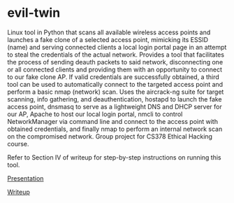 # evil-twin

Linux tool in Python that scans all available wireless access points and launches a fake clone of a selected access point, mimicking its ESSID (name) and serving connected clients a local login portal page in an attempt to steal the credentials of the actual network. Provides a tool that facilitates the process of sending deauth packets to said network, disconnecting one or all connected clients and providing them with an opportunity to connect to our fake clone AP. If valid credentials are successfully obtained, a third tool can be used to automatically connect to the targeted access point and perform a basic nmap (network) scan. Uses the aircrack-ng suite for target scanning, info gathering, and deauthentication, hostapd to launch the fake access point, dnsmasq to serve as a lightweight DNS and DHCP server for our AP, Apache to host our local login portal, nmcli to control NetworkManager via command line and connect to the access point with obtained credentials, and finally nmap to perform an internal network scan on the compromised network. Group project for CS378 Ethical Hacking course.

Refer to Section IV of writeup for step-by-step instructions on running this tool.

[Presentation](./Presentation.pdf)

[Writeup](./Ethical%20Hacking%20Final%20Paper.pdf)
